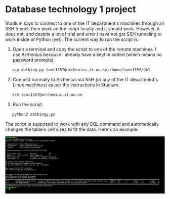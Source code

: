 # Database technology 1 project

Studium says to connect to one of the IT department's machines through an SSH tunnel, then work on the script locally and it should work. However, it does not, and despite a lot of trial and error I have not got SSH tunneling to work inside of Python (yet). The current way to run the script is: 

1. Open a terminal and copy the script to one of the remote machines. I use Arrhenius because I already have a keyfile added (which means no password prompts). 

```bash
   scp dbthing.py toni1357@arrhenius.it.uu.se:/home/toni1357/db1 
```

2. Connect normally to Arrhenius via SSH (or any of the IT department's Linux machines) as per the instructions in Studium. 

```bash
   ssh toni1357@arrhenius.it.uu.se
```

3. Run the script. 

```bash
   python3 dbthingy.py
```

The script is supposed to work with any SQL command and automatically changes the table's cell sizes to fit the data. Here's an example:

![](scrot.png)

